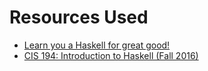 # Resources Used

- [Learn you a Haskell for great good!](https://learnyouahaskell.com/)
- [CIS 194: Introduction to Haskell (Fall 2016)](https://www.seas.upenn.edu/~cis1940/fall16/)
